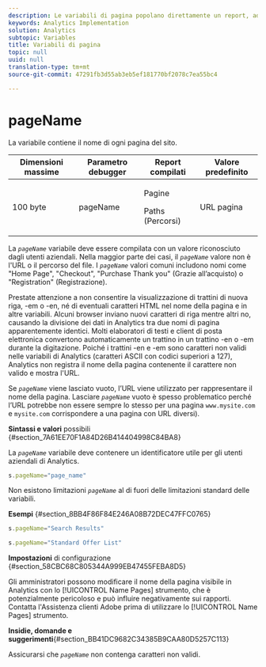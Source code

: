 ```yaml
---
description: Le variabili di pagina popolano direttamente un report, ad esempio pageName, List Props, List Variables e così via.
keywords: Analytics Implementation
solution: Analytics
subtopic: Variables
title: Variabili di pagina
topic: null
uuid: null
translation-type: tm+mt
source-git-commit: 47291fb3d55ab3eb5ef181770bf2078c7ea55bc4

---
```



# pageName

La variabile contiene il nome di ogni pagina del sito.


<!-- 

pageName.xml

 -->

<table id="table_0D09BAEC2FFD43F7905ED3649B3F8E05"> 
 <thead> 
  <tr> 
   <th class="entry"> Dimensioni massime </th> 
   <th class="entry"> Parametro debugger </th> 
   <th class="entry"> Report compilati </th> 
   <th class="entry"> Valore predefinito </th> 
  </tr> 
 </thead>
 <tbody> 
  <tr> 
   <td> 100 byte </td> 
   <td> pageName </td> 
   <td> <p>Pagine </p> <p>Paths (Percorsi) </p> </td> 
   <td> URL pagina </td> 
  </tr> 
 </tbody> 
</table>

La *`pageName`* variabile deve essere compilata con un valore riconosciuto dagli utenti aziendali. Nella maggior parte dei casi, il *`pageName`* valore non è l'URL o il percorso del file. I *`pageName`* valori comuni includono nomi come "Home Page", "Checkout", "Purchase Thank you" (Grazie all’acquisto) o "Registration" (Registrazione).

Prestate attenzione a non consentire la visualizzazione di trattini di nuova riga, -em o -en, né di eventuali caratteri HTML nel nome della pagina e in altre variabili. Alcuni browser inviano nuovi caratteri di riga mentre altri no, causando la divisione dei dati in Analytics tra due nomi di pagina apparentemente identici. Molti elaboratori di testi e client di posta elettronica convertono automaticamente un trattino in un trattino -en o -em durante la digitazione. Poiché i trattini -en e -em sono caratteri non validi nelle variabili di Analytics (caratteri ASCII con codici superiori a 127), Analytics non registra il nome della pagina contenente il carattere non valido e mostra l'URL.

Se *`pageName`* viene lasciato vuoto, l’URL viene utilizzato per rappresentare il nome della pagina. Lasciare *`pageName`* vuoto è spesso problematico perché l’URL potrebbe non essere sempre lo stesso per una pagina `www.mysite.com` e `mysite.com` corrispondere a una pagina con URL diversi).

**Sintassi e valori** possibili {#section_7A61EE70F1A84D26B414404998C84BA8}

La *`pageName`* variabile deve contenere un identificatore utile per gli utenti aziendali di Analytics.

```js
s.pageName="page_name"
```

Non esistono limitazioni *`pageName`* al di fuori delle limitazioni standard delle variabili.

**Esempi** {#section_8BB4F86F84E246A08B72DEC47FFC0765}

```js
s.pageName="Search Results" 
```

```js
s.pageName="Standard Offer List"
```

**Impostazioni** di configurazione {#section_58CBC68C805344A999EB47455FEBA8D5}

Gli amministratori possono modificare il nome della pagina visibile in Analytics con lo [!UICONTROL Name Pages] strumento, che è potenzialmente pericoloso e può influire negativamente sui rapporti. Contatta l'Assistenza clienti Adobe prima di utilizzare lo [!UICONTROL Name Pages] strumento.

**Insidie, domande e suggerimenti**{#section_BB41DC9682C34385B9CAA80D5257C113}

Assicurarsi che *`pageName`* non contenga caratteri non validi.
